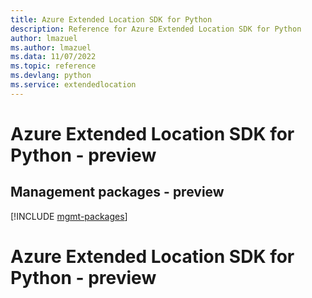 ```yaml
---
title: Azure Extended Location SDK for Python
description: Reference for Azure Extended Location SDK for Python
author: lmazuel
ms.author: lmazuel
ms.data: 11/07/2022
ms.topic: reference
ms.devlang: python
ms.service: extendedlocation
---
```

# Azure Extended Location SDK for Python - preview

## Management packages - preview
[!INCLUDE [mgmt-packages](extended-location-mgmt-index.md)]
# Azure Extended Location SDK for Python - preview